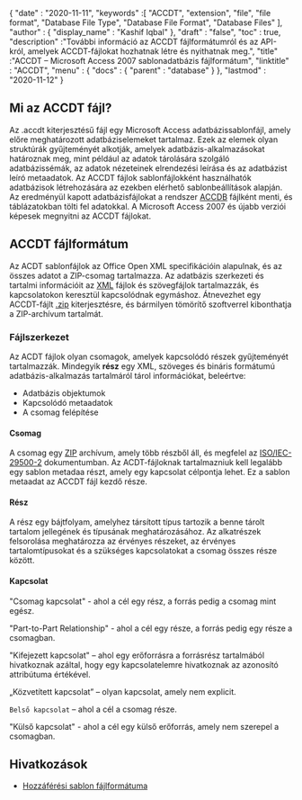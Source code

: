 {
  "date" : "2020-11-11",
  "keywords" :[ "ACCDT", "extension", "file", "file format", "Database File Type", "Database File Format", "Database Files" ],
  "author" : {
    "display_name" : "Kashif Iqbal"
},
  "draft" : "false",
  "toc" : true,
  "description" :"További információ az ACCDT fájlformátumról és az API-król, amelyek ACCDT-fájlokat hozhatnak létre és nyithatnak meg.",
  "title" :"ACCDT – Microsoft Access 2007 sablonadatbázis fájlformátum",
  "linktitle" : "ACCDT",
  "menu" : {
    "docs" : {
      "parent" : "database"
}
},
  "lastmod" : "2020-11-12"
}

## Mi az ACCDT fájl?

Az .accdt kiterjesztésű fájl egy Microsoft Access adatbázissablonfájl, amely előre meghatározott adatbáziselemeket tartalmaz. Ezek az elemek olyan struktúrák gyűjteményét alkotják, amelyek adatbázis-alkalmazásokat határoznak meg, mint például az adatok tárolására szolgáló adatbázissémák, az adatok nézeteinek elrendezési leírása és az adatbázist leíró metaadatok. Az ACCDT fájlok sablonfájlokként használhatók adatbázisok létrehozására az ezekben elérhető sablonbeállítások alapján. Az eredményül kapott adatbázisfájlokat a rendszer [ACCDB](/hu/database/accdb/) fájlként menti, és táblázatokban tölti fel adatokkal. A Microsoft Access 2007 és újabb verziói képesek megnyitni az ACCDT fájlokat.

## ACCDT fájlformátum

Az ACDT sablonfájlok az Office Open XML specifikációin alapulnak, és az összes adatot a ZIP-csomag tartalmazza. Az adatbázis szerkezeti és tartalmi információit az [XML](/hu/web/xml/) fájlok és szövegfájlok tartalmazzák, és kapcsolatokon keresztül kapcsolódnak egymáshoz. Átnevezhet egy ACCDT-fájlt [.zip](/hu/compression/zip/) kiterjesztésre, és bármilyen tömörítő szoftverrel kibonthatja a ZIP-archívum tartalmát.

### Fájlszerkezet

Az ACDT fájlok olyan csomagok, amelyek kapcsolódó részek gyűjteményét tartalmazzák. Mindegyik **rész** egy XML, szöveges és bináris formátumú adatbázis-alkalmazás tartalmáról tárol információkat, beleértve:

* Adatbázis objektumok
* Kapcsolódó metaadatok
* A csomag felépítése

#### Csomag

A csomag egy [ZIP](/hu/compression/zip/) archívum, amely több részből áll, és megfelel az [ISO/IEC-29500-2](https://www.iso.org/standard/51459.html) dokumentumban. Az ACDT-fájloknak tartalmazniuk kell legalább egy sablon metadaa részt, amely egy kapcsolat célpontja lehet. Ez a sablon metaadat az ACCDT fájl kezdő része.

#### Rész

A rész egy bájtfolyam, amelyhez társított típus tartozik a benne tárolt tartalom jellegének és típusának meghatározásához. Az alkatrészek felsorolása meghatározza az érvényes részeket, az érvényes tartalomtípusokat és a szükséges kapcsolatokat a csomag összes része között.

#### Kapcsolat

"Csomag kapcsolat" - ahol a cél egy rész, a forrás pedig a csomag mint egész.

"Part-to-Part Relationship" - ahol a cél egy része, a forrás pedig egy része a csomagban.

"Kifejezett kapcsolat" – ahol egy erőforrásra a forrásrész tartalmából hivatkoznak azáltal, hogy egy kapcsolatelemre hivatkoznak az azonosító attribútuma értékével.

„Közvetített kapcsolat” – olyan kapcsolat, amely nem explicit.

`Belső kapcsolat` – ahol a cél a csomag része.

"Külső kapcsolat" - ahol a cél egy külső erőforrás, amely nem szerepel a csomagban.

## Hivatkozások ##

* [Hozzáférési sablon fájlformátuma](https://learn.microsoft.com/en-us/openspecs/sharepoint_protocols/ms-accdt/0a4a68d7-7a85-4a27-ad74-730db57862d7)

